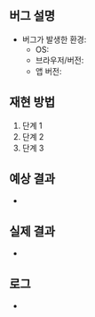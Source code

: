## 버그 설명

- 버그가 발생한 환경:
  - OS:
  - 브라우저/버전:
  - 앱 버전:

## 재현 방법

1. 단계 1
2. 단계 2
3. 단계 3

## 예상 결과

- 

## 실제 결과

- 

## 로그

- 
